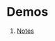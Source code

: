 # Demos
1. [Notes](https://bekliev.github.io/try-storage-indexeddb/notes/)
<!-- 2. [Video Offline](https://bekliev.github.io/try-storage-indexeddb/video-offline/) -->